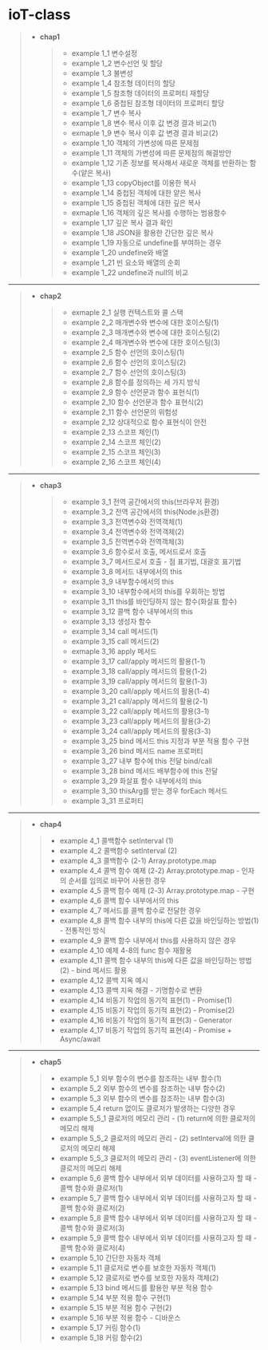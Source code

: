 # ioT-class

> - __chap1__
>
>  
>    > * example 1_1 변수설정
>    > * example 1_2 변수선언 및 할당
>    > * example 1_3 불변성
>    > * example 1_4 참조형 데이터의 할당
>    > * example 1_5 참조형 데이터의 프로퍼티 재할당
>    > * example 1_6 중첩된 참조형 데이터의 프로퍼티 할당
>    > * example 1_7 변수 복사
>    > * example 1_8 변수 복사 이후 값 변경 결과 비교(1)
>    > * exmaple 1_9 변수 복사 이후 값 변경 결과 비교(2)
>    > * example 1_10 객체의 가변성에 따른 문제점
>    > * example 1_11 객체의 가변성에 따른 문제점의 해결방안
>    > * example 1_12 기존 정보를 복사해서 새로운 객체를 반환하는 함수(얕은 복사)
>    > * example 1_13 copyObject를 이용한 복사
>    > * example 1_14 중첩된 객체에 대한 얕은 복사
>    > * example 1_15 중첩된 객체에 대한 깊은 복사
>    > * exmaple 1_16 객체의 깊은 복사를 수행하는 범용함수
>    > * example 1_17 깊은 복사 결과 확인
>    > * example 1_18 JSON을 활용한 간단한 깊은 복사
>    > * example 1_19 자동으로 undefine를 부여하는 경우
>    > * example 1_20 undefine와 배열
>    > * example 1_21 빈 요소와 배열의 순회
>    > * example 1_22 undefine과 null의 비교
--------------------------------------------------------------------------------------
> * __chap2__
>
>   
>   > * exmaple 2_1 실행 컨텍스트와 콜 스택
>   > * example 2_2 매개변수와 변수에 대한 호이스팅(1)
>   > * example 2_3 매개변수와 변수에 대한 호이스팅(2)
>   > * example 2_4 매개변수와 변수에 대한 호이스팅(3)
>   > * example 2_5 함수 선언의 호이스팅(1)
>   > * example 2_6 함수 선언의 호이스팅(2)
>   > * example 2_7 함수 선언의 호이스팅(3)
>   > * example 2_8 함수를 정의하는 세 가지 방식
>   > * example 2_9 함수 선언문과 함수 표현식(1)
>   > * example 2_10 함수 선언문과 함수 표현식(2)
>   > * example 2_11 함수 선언문의 위험성
>   > * example 2_12 상대적으로 함수 표현식이 안전
>   > * example 2_13 스코프 체인(1)
>   > * example 2_14 스코프 체인(2)
>   > * example 2_15 스코프 체인(3)
>   > * example 2_16 스코프 체인(4)
---------------------------------------------------------------------------------------------
> * __chap3__
>
>   
>   > * example 3_1 전역 공간에서의 this(브라우저 환경)
>   > * example 3_2 전역 공간에서의 this(Node.js환경)
>   > * example 3_3 전역변수와 전역객체(1)
>   > * example 3_4 전역변수와 전역객체(2)
>   > * example 3_5 전역변수와 전역객체(3)
>   > * example 3_6 함수로서 호출, 메서드로서 호출
>   > * example 3_7 메서드로서 호출 - 점 표기법, 대괄호 표기법
>   > * example 3_8 메서드 내부에서의 this
>   > * example 3_9 내부함수에서의 this
>   > * example 3_10 내부함수에서의 this를 우회하는 방법
>   > * example 3_11 this를 바인딩하지 않는 함수(화살표 함수)
>   > * example 3_12 콜백 함수 내부에서의 this
>   > * example 3_13 생성자 함수
>   > * example 3_14 call 메서드(1)
>   > * example 3_15 call 메서드(2)
>   > * exmaple 3_16 apply 메서드
>   > * example 3_17 call/apply 메서드의 활용(1-1)
>   > * example 3_18 call/apply 메서드의 활용(1-2)
>   > * example 3_19 call/apply 메서드의 활용(1-3)
>   > * example 3_20 call/apply 메서드의 활용(1-4)
>   > * example 3_21 call/apply 메서드의 활용(2-1)
>   > * example 3_22 call/apply 메서드의 활용(3-1)
>   > * example 3_23 call/apply 메서드의 활용(3-2)
>   > * example 3_24 call/apply 메서드의 활용(3-3)
>   > * example 3_25 bind 메서드 this 지정과 부분 적용 함수 구현
>   > * example 3_26 bind 메서드 name 프로퍼티
>   > * example 3_27 내부 함수에 this 전달 bind/call
>   > * example 3_28 bind 메서드 배부함수에 this 전달
>   > * example 3_29 화살표 함수 내부에서의 this
>   > * example 3_30 thisArg를 받는 경우 forEach 메서드
>   > * example 3_31 프로퍼티
----------------------------------------------------------------------------------
> * __chap4__
>
>  
>  > * example 4_1 콜백함수 setInterval (1)
>  > * example 4_2 콜백함수 setInterval (2)
>  > * example 4_3 콜백함수 (2-1) Array.prototype.map
>  > * example 4_4 콜백 함수 예제 (2-2) Array.prototype.map - 인자의 순서를 임의로 바꾸어 사용한 경우
>  > * example 4_5 콜백 함수 예제 (2-3) Array.prototype.map - 구현
>  > * example 4_6 콜백 함수 내부에서의 this
>  > * example 4_7 메서드를 콜백 함수로 전달한 경우
>  > * example 4_8 콜백 함수 내부의 this에 다른 값을 바인딩하는 방법(1) - 전통적인 방식
>  > * example 4_9 콜백 함수 내부에서 this를 사용하지 않은 경우
>  > * example 4_10 예제 4-8의 func 함수 재활용
>  > * example 4_11 콜백 함수 내부의 this에 다른 값을 바인딩하는 방법(2) - bind 메서드 활용
>  > * example 4_12 콜백 지옥 예시
>  > * example 4_13 콜백 지옥 해결 - 기명함수로 변환
>  > * example 4_14 비동기 작업의 동기적 표현(1) - Promise(1)
>  > * example 4_15 비동기 작업의 동기적 표현(2) - Promise(2)
>  > * example 4_16 비동기 작업의 동기적 표현(3) - Generator
>  > * example 4_17 비동기 작업의 동기적 표현(4) - Promise + Async/await
-----------------------------------------------------------------------------------
> * __chap5__
>
>
>  > * example 5_1 외부 함수의 변수를 참조하는 내부 함수(1)
>  > * example 5_2 외부 함수의 변수를 참조하는 내부 함수(2)
>  > * example 5_3 외부 함수의 변수를 참조하는 내부 함수(3)
>  > * example 5_4 return 없이도 클로저가 발생하는 다양한 경우
>  > * example 5_5_1 클로저의 메모리 관리 - (1) return에 의한 클로저의 메모리 해제
>  > * example 5_5_2 클로저의 메모리 관리 - (2) setInterval에 의한 클로저의 메모리 해제
>  > * example 5_5_3 클로저의 메모리 관리 - (3) eventListener에 의한 클로저의 메모리 해제
>  > * example 5_6 콜백 함수 내부에서 외부 데이터를 사용하고자 할 때 - 콜백 함수와 클로저(1)
>  > * example 5_7 콜백 함수 내부에서 외부 데이터를 사용하고자 할 때 - 콜백 함수와 클로저(2)
>  > * example 5_8 콜백 함수 내부에서 외부 데이터를 사용하고자 할 때 - 콜백 함수와 클로저(3)
>  > * example 5_9 콜백 함수 내부에서 외부 데이터를 사용하고자 할 때 - 콜백 함수와 클로저(4)
>  > * example 5_10 간단한 자동차 객체
>  > * example 5_11 클로저로 변수를 보호한 자동차 객체(1)
>  > * example 5_12 클로저로 변수를 보호한 자동차 객체(2)
>  > * example 5_13 bind 메서드를 활용한 부분 적용 함수
>  > * example 5_14 부분 적용 함수 구현(1)
>  > * example 5_15 부분 적용 함수 구현(2)
>  > * example 5_16 부분 적용 함수 - 디바운스
>  > * example 5_17 커링 함수(1)
>  > * example 5_18 커링 함수(2)

